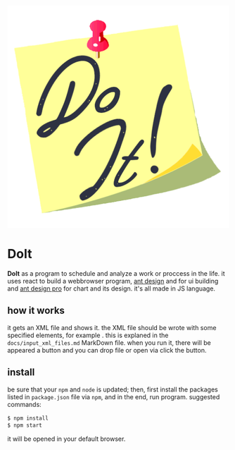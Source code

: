 ![DoIt logo](https://github.com/pycdr/DoIt/blob/master/public/logo512.png)
# DoIt
**DoIt** as a program to schedule and analyze a work or proccess in the life. it uses react to build a webbrowser program, [ant design](https://ant.design/) and for ui building and [ant design pro](https://pro.ant.design/) for chart and its design. it's all made in JS language.

## how it works
it gets an XML file and shows it. the XML file should be wrote with some specified elements, for example <data>. this is explaned in the `docs/input_xml_files.md` MarkDown file. when you run it, there will be appeared a button and you can drop file or open via click the button.

## install
be sure that your `npm` and `node` is updated; then, first install the packages listed in `package.json` file via `npm`, and in the end, run program.
suggested commands:
```bash
$ npm install
$ npm start
```
it will be opened in your default browser.
